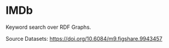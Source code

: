 # IMDb
Keyword search over RDF Graphs.

Source Datasets: https://doi.org/10.6084/m9.figshare.9943457
